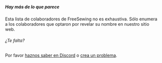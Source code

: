 ---
---

<Note>

##### Hay más de lo que parece

Esta lista de colaboradores de FreeSewing no es exhaustiva.
Sólo enumera a los colaboradores que optaron por revelar su nombre en nuestro sitio web.

###### ¿Te falta?
Por favor [haznos saber en Discord]("https://discord.freesewing.org/") o
[crea un problema]("https://github.com/freesewing/freesewing/issues/new").

</Note>


